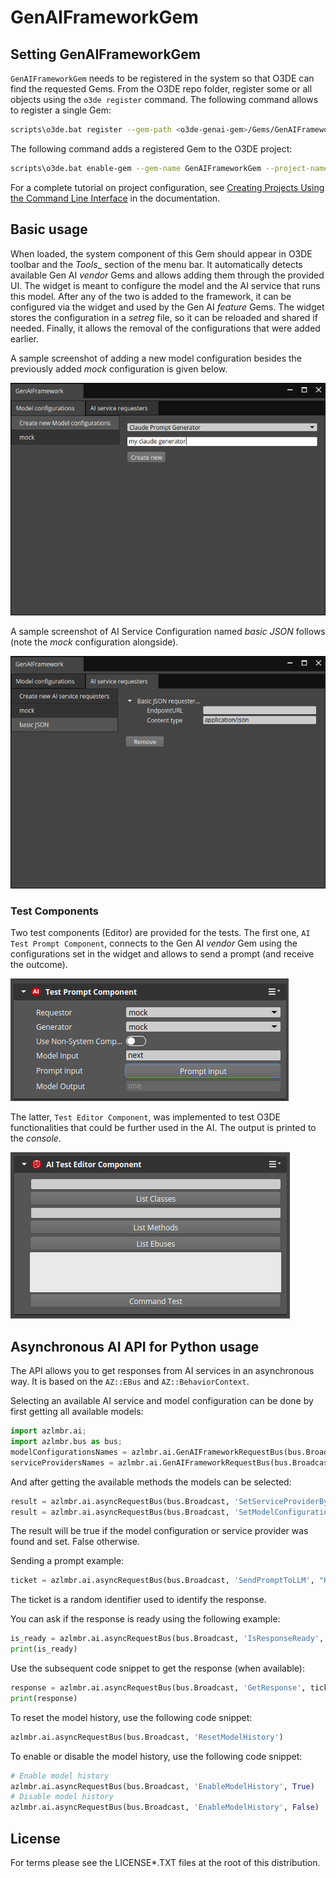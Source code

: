 # GenAIFrameworkGem

## Setting GenAIFrameworkGem
`GenAIFrameworkGem` needs to be registered in the system so that O3DE can find the requested Gems. From the O3DE repo folder, register some or all objects using the `o3de register` command.
The following command allows to register a single Gem:
```bash
scripts\o3de.bat register --gem-path <o3de-genai-gem>/Gems/GenAIFramework
```
The following command adds a registered Gem to the O3DE project:
```bash
scripts\o3de.bat enable-gem --gem-name GenAIFrameworkGem --project-name <project name>
```

For a complete tutorial on project configuration, see [Creating Projects Using the Command Line Interface](https://o3de.org/docs/welcome-guide/create/creating-projects-using-cli/) in the documentation.

## Basic usage
When loaded, the system component of this Gem should appear in O3DE toolbar and the _Tools__ section of the menu bar. It automatically detects available Gen AI _vendor_ Gems and allows adding them through the provided UI. The widget is meant to configure the model and the AI service that runs this model. After any of the two is added to the framework, it can be configured via the widget and used by the Gen AI _feature_ Gems. The widget stores the configuration in a _setreg_ file, so it can be reloaded and shared if needed. Finally, it allows the removal of the configurations that were added earlier.

A sample screenshot of adding a new model configuration besides the previously added _mock_ configuration is given below.

![Widget: Model Configuration](docs/images/ModelConfiguration.png)

A sample screenshot of AI Service Configuration named _basic JSON_ follows (note the _mock_ configuration alongside).

![Widget: AI Service Configuration](docs/images/AIServiceConfiguration.png)

### Test Components
Two test components (Editor) are provided for the tests. The first one, `AI Test Prompt Component`, connects to the Gen AI _vendor_ Gem using the configurations set in the widget and allows to send a prompt (and receive the outcome). 

![Prompt Test Component](docs/images/TestPromptComponent.png)

The latter, `Test Editor Component`, was implemented to test O3DE functionalities that could be further used in the AI. The output is printed to the _console_.

![Prompt Test Component](docs/images/TestComponent.png)

## Asynchronous AI API for Python usage
The API allows you to get responses from AI services in an asynchronous way. 
It is based on the `AZ::EBus` and `AZ::BehaviorContext`. 

Selecting an available AI service and model configuration can be done by first getting all available models:
```python
import azlmbr.ai;
import azlmbr.bus as bus;
modelConfigurationsNames = azlmbr.ai.GenAIFrameworkRequestBus(bus.Broadcast, 'GetActiveModelConfigurationsNames')
serviceProvidersNames = azlmbr.ai.GenAIFrameworkRequestBus(bus.Broadcast, 'GetActiveServiceProvidersNames')
```

And after getting the available methods the models can be selected:
```python
result = azlmbr.ai.asyncRequestBus(bus.Broadcast, 'SetServiceProviderByName', 'example_name')
result = azlmbr.ai.asyncRequestBus(bus.Broadcast, 'SetModelConfigurationByName', 'example_name')
```
The result will be true if the model configuration or service provider was found and set. False otherwise.

Sending a prompt example:
```python
ticket = azlmbr.ai.asyncRequestBus(bus.Broadcast, 'SendPromptToLLM', "Hello World")
```
The ticket is a random identifier used to identify the response.

You can ask if the response is ready using the following example:
```python
is_ready = azlmbr.ai.asyncRequestBus(bus.Broadcast, 'IsResponseReady', ticket)
print(is_ready)
```

Use the subsequent code snippet to get the response (when available):
```python
response = azlmbr.ai.asyncRequestBus(bus.Broadcast, 'GetResponse', ticket)
print(response)
```

To reset the model history, use the following code snippet:
```python
azlmbr.ai.asyncRequestBus(bus.Broadcast, 'ResetModelHistory')
```

To enable or disable the model history, use the following code snippet:
```python
# Enable model history
azlmbr.ai.asyncRequestBus(bus.Broadcast, 'EnableModelHistory', True)
# Disable model history
azlmbr.ai.asyncRequestBus(bus.Broadcast, 'EnableModelHistory', False)
```

## License
For terms please see the LICENSE*.TXT files at the root of this distribution.
